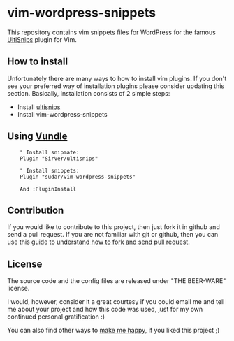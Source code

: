 vim-wordpress-snippets
======================

This repository contains vim snippets files for WordPress for the famous [UltiSnips](https://github.com/SirVer/ultisnips) plugin for Vim.

How to install
-------------
Unfortunately there are many ways to how to install vim plugins. If you don't see your preferred way of installation plugins please consider updating this section. Basically, installation consists of 2 simple steps:

- Install [ultisnips](https://github.com/SirVer/ultisnips)
- Install vim-wordpress-snippets

Using [Vundle](https://github.com/gmarik/vundle)
-------------
```VimL
    " Install snipmate:
    Plugin "SirVer/ultisnips"

    " Install snippets:
    Plugin "sudar/vim-wordpress-snippets"

    And :PluginInstall
```

Contribution
-------------

If you would like to contribute to this project, then just fork it in github and send a pull request. If you are not familiar with git or github, then you can use this guide to [understand how to fork and send pull request](http://sudarmuthu.com/blog/contributing-to-project-hosted-in-github).

License
-------------

The source code and the config files are released under "THE BEER-WARE" license.

I would, however, consider it a great courtesy if you could email me and tell me about your project and how this code was used, just for my own continued personal gratification :)

You can also find other ways to [make me happy](http://sudarmuthu.com/if-you-wanna-thank-me), if you liked this project ;)
